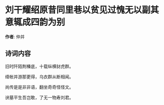 # 刘干耀绍原昔同里巷以贫见过愧无以副其意辄成四韵为别

**作者**: 仲并

## 诗词内容

旧时阡陌荆榛底，十载纵横豺虎群。

绛帐并游那更得，乌衣群从断相闻。

尚传是是非非语，翻坐奇奇怪怪文。

谀墓平生吾岂敢，了无一物寿刘君。

